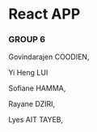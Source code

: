 # React APP



### GROUP 6

Govindarajen COODIEN,

Yi Heng LUI

Sofiane HAMMA,

Rayane DZIRI,

Lyes AIT TAYEB,